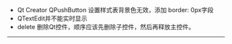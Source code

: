 - Qt Creator QPushButton 设置样式表背景色无效，添加 border: 0px字段
- QTextEdit并不能实时显示
- delete 删除Qt控件，顺序应该先删除子控件，然后再释放主控件。
***
